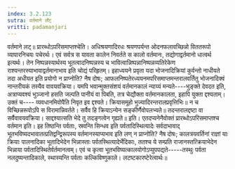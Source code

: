 ```yaml
---
index: 3.2.123
sutra: वर्तमाने लँट्
vritti: padamanjari
---
```


 वर्तमाने लट्॥ प्रारब्धोऽपरिसमाप्तश्चेति। अधिश्रयणादिरधः श्रयणपर्यन्त ओदनफलावच्छिन्नो विततरूपो व्यापारनिचयः पचेरर्थः। एवं सर्वत्र स यावता कालेन निवर्तते स कालो वर्तमानः, तद्योगाद्वर्तमानो धात्वर्थ इत्यर्थः। तेन निष्पन्नस्यार्थस्य भूतत्वादनिष्पन्नस्य च भावित्वान्निष्पन्नानिष्पन्नव्यतिरेकेण राश्यन्तरस्याभावाद्वर्तमानाभाव इति चोद्यं परिहृतम्। इहाध्ययने प्रवृता यदा भोजनादिक्रियां कुर्वन्तो नाधीयते तदा अधीयत इति प्रयोगो न प्राप्नोति? नैष दोषः; आफलनिष्पतेरध्ययनमपरिसमाप्तमन्तरालवर्तितु भोजनादिक्वं नान्तरीयकं तस्यैव वावयवक्रिया। यमपि भवान्मुक्तसंशयं वर्तमानकालं न्याय्यं मन्यते----भुङ्क्ते देवदत इति, अत्राप्यवश्यं भुञ्जानो हसति जल्पति पानीयं वा पिबति, तत्र चेद्यौक्ता वर्तमानकालता, इहापि युक्ता द्दश्यताम्। उक्तं च---- व्यवधानमिवोपैति निवृत इव द्दश्यते। क्रियासमूहो भुज्यादिरन्तरालप्रवृत्तिभिः॥ न च विच्छिन्नरूपोऽपि स विरामान्निवर्तते। सर्वैव हि क्रियाऽन्येन सङ्कीर्णैवोपलभ्यते॥ तदन्तरालद्दष्टा वा सर्वैवावयवक्रिया। साद्दश्यात्सति भेदे तु तदङ्गत्वेन गृह्यते॥ इति। एतदप्यनेनैवोक्तं प्रारब्धोऽपरिसमाप्तश्च वर्तमान इति। इह तिष्ठन्ति पर्वताः, स्रवन्ति सिन्धव इति पर्वतादिस्थित्यादेः सर्वदाभावाद् भूतभविष्यदभावातत्प्रतिद्वन्द्विरूपस्य वर्तमानस्याप्यभाव इति लण् न प्राप्नोति? नैष दोषः; कालत्रयवर्तिनां राज्ञां याः क्रियाः पालनादिका भूतादिभेदेन भिन्नास्ताः पर्वतस्थित्यादेर्भेदिकाः, ततश्च ये सम्प्रति राजानस्तत्क्रियाभेदेन भिन्नाया पर्वतादिस्थितेर्वर्तमानत्वम्। एवं च कृत्वा भूतभविष्यत्कालयोगोऽप्युपपद्यते-----तस्थुः पर्वता नलदुष्यन्तादिकाले, स्थास्यन्ति पर्वताः कल्किविष्णुकाले। लटष्टकारष्टेरेत्वार्थः॥